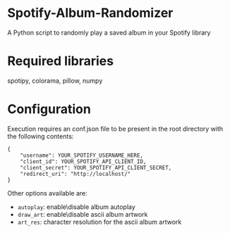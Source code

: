 # Spotify-Album-Randomizer
A Python script to randomly play a saved album in your Spotify library

# Required libraries
spotipy, colorama, pillow, numpy

# Configuration
Execution requires an conf.json file to be present in the root directory with the following contents:

```
{
    "username": YOUR_SPOTIFY_USERNAME_HERE,
    "client_id": YOUR_SPOTIFY_API_CLIENT_ID,
    "client_secret": YOUR_SPOTIFY_API_CLIENT_SECRET,
    "redirect_uri": "http://localhost/"
}
```

Other options available are:
- `autoplay`: enable\disable album autoplay
- `draw_art`: enable\disable ascii album artwork
- `art_res`: character resolution for the ascii album artwork
